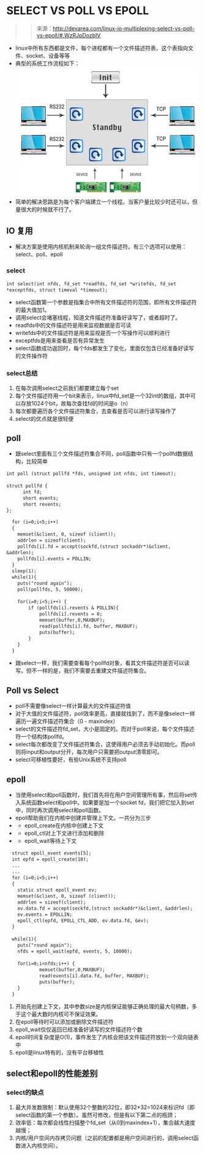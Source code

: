 # SELECT VS POLL VS EPOLL

>> 来源：http://devarea.com/linux-io-multiplexing-select-vs-poll-vs-epoll/#.WzRJpDozbIV

- linux中所有东西都是文件，每个进程都有一个文件描述符表，这个表指向文件、socket、设备等等
- 典型的系统工作流程如下：
![](工作流程.png) 
- 简单的解决思路是为每个客户端建立一个线程。当客户量比较少时还可以，但量很大的时候就不行了。
## IO 复用
- 解决方案是使用内核机制来轮询一组文件描述符。有三个选项可以使用：select、poll、epoll
### select
```
int select(int nfds, fd_set *readfds, fd_set *writefds, fd_set *exceptfds, struct timeval *timeout);
```
- select函数第一个参数是指集合中所有文件描述符的范围，即所有文件描述符的最大值加1。
- 调用select会堵塞线程，知道文件描述符准备好读写了，或者超时了。
- readfds中的文件描述符是用来监视数据是否可读
- writefds中的文件描述符是用来监视是否一个写操作可以顺利进行
- exceptfds是用来查看是否有异常发生
- select函数成功返回时，每个fds都发生了变化，里面仅包含已经准备好读写的文件操作符
### select总结
1. 在每次调用select之前我们都要建立每个set
2. 每个文件描述符用一个bit来表示，linux中fd_set是一个32int的数组，其中可以存放1024个bit，故每次查找fd的时间是o（n）
3. 每次都要遍历各个文件描述符集合，去查看是否可以进行读写操作了
4. select的优点就是很轻便
## poll
- 跟select里面有三个文件描述符集合不同，poll函数中只有一个pollfd数据结构，比较简单
```
int poll (struct pollfd *fds, unsigned int nfds, int timeout);

struct pollfd {
      int fd;
      short events; 
      short revents;
};
```

```
  for (i=0;i<5;i++) 
  {
    memset(&client, 0, sizeof (client));
    addrlen = sizeof(client);
    pollfds[i].fd = accept(sockfd,(struct sockaddr*)&client, &addrlen);
    pollfds[i].events = POLLIN;
  }
  sleep(1);
  while(1){
  	puts("round again");
	poll(pollfds, 5, 50000);
 
	for(i=0;i<5;i++) {
		if (pollfds[i].revents & POLLIN){
			pollfds[i].revents = 0;
			memset(buffer,0,MAXBUF);
			read(pollfds[i].fd, buffer, MAXBUF);
			puts(buffer);
		}
	}
  }
```
- 跟select一样，我们需要查看每个pollfd对象，看其文件描述符是否可以读写。但不一样的是，我们不需要去重建文件描述符集合。
## Poll vs Select
- poll不需要像select一样计算最大的文件描述符值
- 对于大值的文件描述符，poll效率更高，直接就找到了，而不是像select一样遍历一遍文件描述符集合（0 - maxindex）
- select的文件描述符fd_set，大小是固定的。而对于poll来说，每个文件描述符一个结构体pollfd。
- select每次都改变了文件描述符集合，这使得用户必须去手动初始化。而poll则将input和output分开，每次用户只需要把output清零即可。
- select可移植性要好，有些Unix系统不支持poll
## epoll
- 当使用select和poll函数时，我们首先将在用户空间管理所有事，然后将set传入系统函数select和poll中。如果要是加一个socket fd，我们把它加入到set中，同时再次调用select和poll函数。
- epoll帮助我们在内核中创建并管理上下文。一共分为三步
- - epoll_create在内核中创建上下文
- - epoll_ctl对上下文进行添加和删除
- - epoll_wait等待上下文
```
  struct epoll_event events[5];
  int epfd = epoll_create(10);
  ...
  ...
  for (i=0;i<5;i++) 
  {
    static struct epoll_event ev;
    memset(&client, 0, sizeof (client));
    addrlen = sizeof(client);
    ev.data.fd = accept(sockfd,(struct sockaddr*)&client, &addrlen);
    ev.events = EPOLLIN;
    epoll_ctl(epfd, EPOLL_CTL_ADD, ev.data.fd, &ev); 
  }
  
  while(1){
  	puts("round again");
  	nfds = epoll_wait(epfd, events, 5, 10000);
	
	for(i=0;i<nfds;i++) {
			memset(buffer,0,MAXBUF);
			read(events[i].data.fd, buffer, MAXBUF);
			puts(buffer);
	}
  }
```
1. 开始先创建上下文，其中参数size是内核保证能够正确处理的最大句柄数，多于这个最大数时内核可不保证效果。
2. 在epoll等待时可以添加或删除文件描述符
3. epoll_wait仅仅返回已经准备好读写的文件描述符个数
4. epoll时间复杂度是O(1)，事件发生了内核会把该文件描述符放到一个双向链表中
5. epoll是linux特有的，没有平台移植性

## select和epoll的性能差别
### select的缺点
1. 最大并发数限制：默认使用32个整数的32位，即32*32=1024来标识fd（即select函数的第一个参数）。虽然可修改，但是有以下第二点的瓶颈；
2. 效率低：每次都会线性扫描整个fd_set（从0到maxindex+1），集合越大速度越慢；
3. 内核/用户空间内存拷贝问题（之前的配置都是用户空间进行的，调用select函数进入内核空间）。
